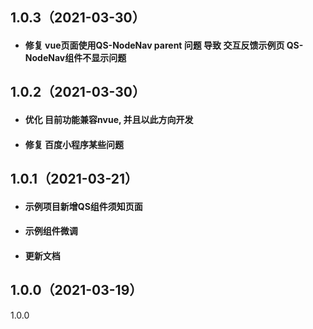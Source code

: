 ## 1.0.3（2021-03-30）
* #### 修复 vue页面使用QS-NodeNav parent 问题 导致 交互反馈示例页 QS-NodeNav组件不显示问题
## 1.0.2（2021-03-30）
* #### 优化 目前功能兼容nvue, 并且以此方向开发
* #### 修复 百度小程序某些问题
## 1.0.1（2021-03-21）
* #### 示例项目新增QS组件须知页面
* #### 示例组件微调
* #### 更新文档
## 1.0.0（2021-03-19）
1.0.0
